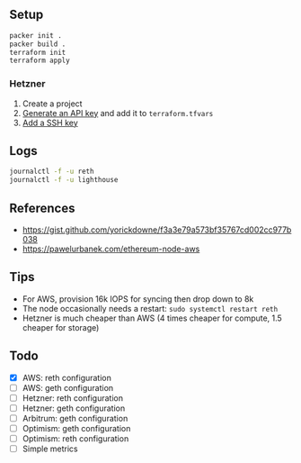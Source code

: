 
## Setup

```bash
packer init .
packer build .
terraform init
terraform apply
```

### Hetzner

1. Create a project
2. [Generate an API key](https://docs.hetzner.com/cloud/api/getting-started/generating-api-token/) and add it to `terraform.tfvars`
3. [Add a SSH key](https://community.hetzner.com/tutorials/add-ssh-key-to-your-hetzner-cloud)

## Logs

```bash
journalctl -f -u reth
journalctl -f -u lighthouse
```

## References
- https://gist.github.com/yorickdowne/f3a3e79a573bf35767cd002cc977b038
- https://pawelurbanek.com/ethereum-node-aws

## Tips
- For AWS, provision 16k IOPS for syncing then drop down to 8k
- The node occasionally needs a restart: `sudo systemctl restart reth`
- Hetzner is much cheaper than AWS (4 times cheaper for compute, 1.5 cheaper for storage)

## Todo
- [x] AWS: reth configuration
- [ ] AWS: geth configuration
- [ ] Hetzner: reth configuration
- [ ] Hetzner: geth configuration
- [ ] Arbitrum: geth configuration
- [ ] Optimism: geth configuration
- [ ] Optimism: reth configuration
- [ ] Simple metrics